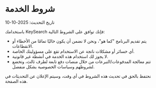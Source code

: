 # شروط الخدمة
تاريخ التحديث: 2025-10-10

باستخدامك KeySearch فإنك توافق على الشروط التالية:

- يتم تقديم البرنامج "كما هو"، ونحن لا نضمن أن يكون خاليًا تمامًا من الأخطاء أو الانقطاعات.  
- أي خسائر أو مشكلات ناتجة عن الاستخدام تقع على مسؤوليتك الخاصة.  
- لا يجوز لك استخدام هذه الخدمة في أنشطة غير قانونية.  
- تتم معالجة المدفوعات/التبرعات من خلال منصات دفع تابعة لطرف ثالث، وتخضع لشروطهم وسياسات الخصوصية بشكل منفصل.  

نحتفظ بالحق في تحديث هذه الشروط في أي وقت، وسيتم الإعلان عن التحديثات في هذه الصفحة.